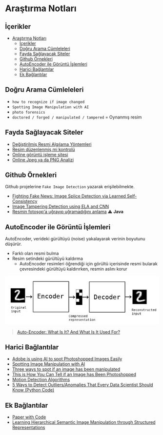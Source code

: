 # Araştırma Notları

## İçerikler

- [Araştırma Notları](#Ara%C5%9Ft%C4%B1rma-Notlar%C4%B1)
  - [İçerikler](#%C4%B0%C3%A7erikler)
  - [Doğru Arama Cümleleleri](#Do%C4%9Fru-Arama-C%C3%BCmleleleri)
  - [Fayda Sağlayacak Siteler](#Fayda-Sa%C4%9Flayacak-Siteler)
  - [Github Örnekleri](#Github-%C3%96rnekleri)
  - [AutoEncoder ile Görüntü İşlemleri](#AutoEncoder-ile-G%C3%B6r%C3%BCnt%C3%BC-%C4%B0%C5%9Flemleri)
  - [Harici Bağlantılar](#Harici-Ba%C4%9Flant%C4%B1lar)
  - [Ek Bağlantılar](#Ek-Ba%C4%9Flant%C4%B1lar)

## Doğru Arama Cümleleleri

- `how to recognize if image changed`
- `Spotting Image Manipulation with AI`
- `photo forensics`
- `doctored / forged / manipulated / tampered` = Oynanmış resim

## Fayda Sağlayacak Siteler

- [Değiştirilmiş Resmi Algılama Yöntemleri]
- [Resim düzenlenmiş mi kontrolü]
- [Online görüntü işleme sitesi]
- [Online Jpeg ya da PNG Analizi]

## Github Örnekleri

Github projelerine `Fake Image Detection` yazarak erişilebilmekte.

- [Fighting Fake News: Image Splice Detection via Learned Self-Consistency]
- [Image Tampering Detection using ELA and CNN]
- [Resmin fotoşop'a uğrayıp uğramadığını anlama] ⚠ **Java**

## AutoEncoder ile Görüntü İşlemleri

AutoEncoder, verideki gürültüyü (noise) yakalayarak verinin boyutunu düşürür.

- Farklı olan resmi bulma
- Resim setindeki gürültüyü kaldırma
  - AutoEncoder resimleri öğrendiği için görültü içerisinde resmi bularak çevresindeki gürültüyü kaldırırken, resmin aslını korur

![autoencodeer_structure](res/autoencodeer_structure.png)

> [Auto-Encoder: What Is It? And What Is It Used For?]

## Harici Bağlantılar

- [Adobe is using AI to spot Photoshopped Images Easily]
- [Spotting Image Manipulation with AI]
- [Three ways to spot if an image has been manipulated]
- [This is How You Can Tell if an Image has Been Photoshopped]
- [Motion Detection Algorithms]
- [5 Ways to Detect Outliers/Anomalies That Every Data Scientist Should Know (Python Code)]

## Ek Bağlantılar

- [Paper with Code]
- [Learning Hierarchical Semantic Image Manipulation through Structured Representations]

[resim düzenlenmiş mi kontrolü]: http://imageedited.com/
[this is how you can tell if an image has been photoshopped]: https://www.lifehack.org/articles/technology/this-how-you-can-tell-image-has-been-photoshopped.html
[adobe is using ai to spot photoshopped images easily]: https://www.youtube.com/watch?v=rETMDUgAUIg
[spotting image manipulation with ai]: https://theblog.adobe.com/spotting-image-manipulation-ai/
[motion detection algorithms]: https://www.codeproject.com/Articles/10248/Motion-Detection-Algorithms
[three ways to spot if an image has been manipulated]: https://www.poynter.org/reporting-editing/2012/three-ways-to-spot-if-an-image-has-been-manipulated/
[can you spot a photoshopped picture? here are 9 ways to identify a fake photo]: https://www.digitaltrends.com/photography/how-do-you-tell-if-a-photo-is-photoshopped/
[4 ways to tell if a picture was photoshopped just by glancing at it]: https://www.insider.com/how-to-spot-photoshop-2017-12
[online görüntü işleme sitesi]: https://29a.ch/photo-forensics/
[değiştirilmiş resmi algılama yöntemleri]: https://articles.forensicfocus.com/2013/08/22/detecting-forged-altered-images/
[auto-encoder: what is it? and what is it used for?]: https://towardsdatascience.com/auto-encoder-what-is-it-and-what-is-it-used-for-part-1-3e5c6f017726
[5 ways to detect outliers/anomalies that every data scientist should know (python code)]: https://towardsdatascience.com/5-ways-to-detect-outliers-that-every-data-scientist-should-know-python-code-70a54335a623
[online jpeg ya da png analizi]: http://fotoforensics.com/

<!-- Github Örnekleri -->

[fighting fake news: image splice detection via learned self-consistency]: https://github.com/minyoungg/selfconsistency
[resmin fotoşop'a uğrayıp uğramadığını anlama]: https://github.com/Irio/photoshopped-or-not
[image tampering detection using ela and cnn]: https://github.com/agusgun/FakeImageDetector

<!-- Ek bağlantılar -->

[learning hierarchical semantic image manipulation through structured representations]: https://github.com/xcyan/neurips18_hierchical_image_manipulation
[paper with code]: https://github.com/zziz/pwc

